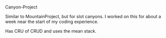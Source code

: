 Canyon-Project

Similar to MountainProject, but for slot canyons.  I worked on this for about a week near the start of my coding experience.

Has CRU of CRUD and uses the mean stack.
